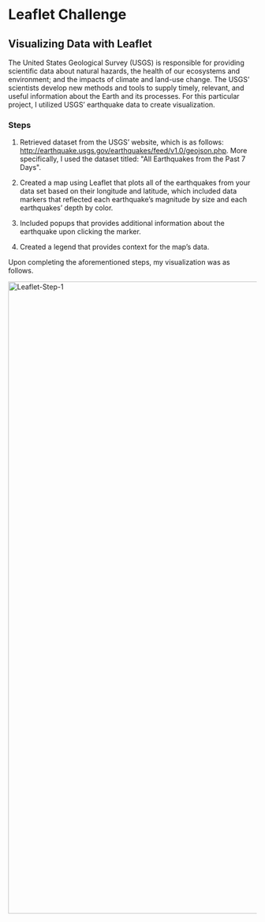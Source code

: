 # Leaflet Challenge

## Visualizing Data with Leaflet

The United States Geological Survey (USGS) is responsible for providing scientific data about natural hazards, the health of our ecosystems and environment; and the impacts of climate and land-use change. The USGS’ scientists develop new methods and tools to supply timely, relevant, and useful information about the Earth and its processes. For this particular project, I utilized USGS’ earthquake data to create visualization. 

### Steps

1. Retrieved dataset from the USGS’ website, which is as follows: http://earthquake.usgs.gov/earthquakes/feed/v1.0/geojson.php.  More specifically, I used the dataset titled: "All Earthquakes from the Past 7 Days".

2. Created a map using Leaflet that plots all of the earthquakes from your data set based on their longitude and latitude, which included data markers that reflected each earthquake’s magnitude by size and each earthquakes’ depth by color. 

3. Included popups that provides additional information about the earthquake upon clicking the marker.

4. Created a legend that provides context for the map’s data.

Upon completing the aforementioned steps, my visualization was as follows.

<img width="1280" alt="Leaflet-Step-1" src="https://user-images.githubusercontent.com/95979913/180054679-8ef0d52e-aeca-4d15-8501-2d0a6e9fb3d8.png">

